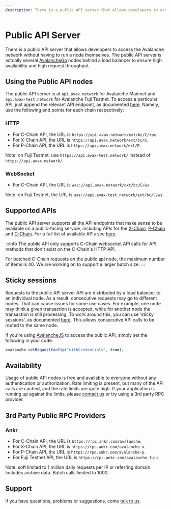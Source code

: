 ```yaml
---
description: There is a public API server that allows developers to access the Avalanche platform without having to run a node themselves.
---
```


# Public API Server

There is a public API server that allows developers to access the Avalanche network without having to run a node themselves. The public API server is actually several [AvalancheGo](https://github.com/ava-labs/avalanchego) nodes behind a load balancer to ensure high availability and high request throughput.

## Using the Public API nodes

The public API server is at `api.avax.network` for Avalanche Mainnet and `api.avax-test.network` for Avalanche Fuji Testnet. To access a particular API, just append the relevant API endpoint, as documented [here](./apis/issuing-api-calls.md). Namely, use the following end points for each chain respectively:

### HTTP
* For C-Chain API, the URL is `https://api.avax.network/ext/bc/C/rpc`.
* For X-Chain API, the URL is `https://api.avax.network/ext/bc/X`.
* For P-Chain API, the URL is `https://api.avax.network/ext/P`.

Note: on Fuji Testnet, use `https://api.avax-test.network/` instead of `https://api.avax.network/`.

### WebSocket
* For C-Chain API, the URL is `wss://api.avax.network/ext/bc/C/ws`.

Note: on Fuji Testnet, the URL is `wss://api.avax-test.network/ext/bc/C/ws`. 


## Supported APIs

The public API server supports all the API endpoints that make sense to be available on a public-facing service, including APIs for the [X-Chain](./apis/x-chain.mdx), [P-Chain](./apis/p-chain.md) and [C-Chain](./apis/c-chain.md). For a full list of available APIs see [here](./apis/README.md).


:::info
The public API only supports C-Chain websocket API calls for API methods that don't exist on the C-Chain's HTTP API.

For batched C-Chain requests on the public api node, the maximum number of items is 40. We are working on to support a larger batch size. 
:::


## Sticky sessions

Requests to the public API server API are distributed by a load balancer to an individual node. As a result, consecutive requests may go to different nodes. That can cause issues for some use cases. For example, one node may think a given transaction is accepted, while for another node the transaction is still processing. To work around this, you can use 'sticky sessions', as documented [here](https://developer.mozilla.org/en-US/docs/Web/API/Request/credentials). This allows consecutive API calls to be routed to the same node.

If you're using [AvalancheJS](../avalanchejs/README.md) to access the public API, simply set the following in your code:

```javascript
avalanche.setRequestConfig("withCredentials", true);
```

## Availability

Usage of public API nodes is free and available to everyone without any authentication or authorization. Rate limiting is present, but many of the API calls are cached, and the rate limits are quite high. If your application is running up against the limits, please [contact us](https://chat.avalabs.org) or try using a 3rd party RPC provider. 

## 3rd Party Public RPC Providers

### Ankr
* For C-Chain API, the URL is `https://rpc.ankr.com/avalanche`.
* For X-Chain API, the URL is `https://rpc.ankr.com/avalanche-x`.
* For P-Chain API, the URL is `https://rpc.ankr.com/avalanche-p`.
* For Fuji Testnet API, the URL is `https://rpc.ankr.com/avalanche_fuji`.

Note: soft limited to 1 million daily requests per IP or referring domain. Includes archive data. Batch calls limited to 1000. 


## Support

If you have questions, problems or suggestions, come [talk to us](https://chat.avalabs.org/).


